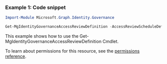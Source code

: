 ### Example 1: Code snippet

```powershellImport-Module Microsoft.Graph.Identity.Governance

Get-MgIdentityGovernanceAccessReviewDefinition -AccessReviewScheduleDefinitionId $accessReviewScheduleDefinitionId
```
This example shows how to use the Get-MgIdentityGovernanceAccessReviewDefinition Cmdlet.
To learn about permissions for this resource, see the [permissions reference](/graph/permissions-reference).

